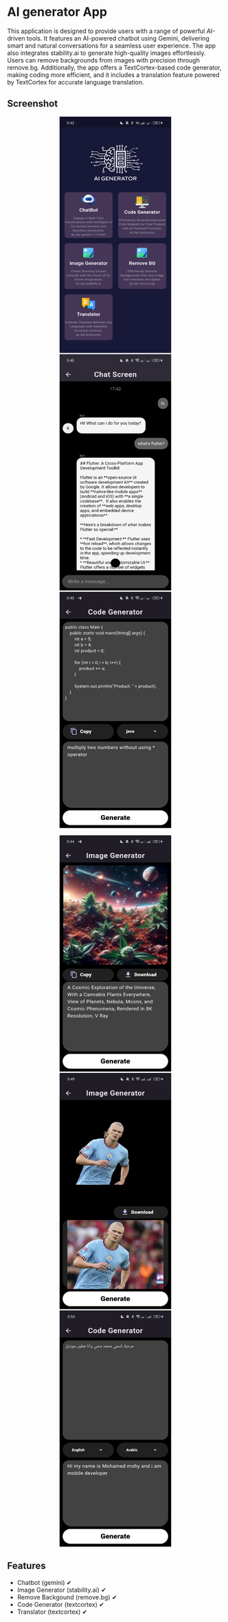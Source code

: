# AI generator App
This application is designed to provide users with a range of powerful AI-driven tools. It features an AI-powered chatbot using Gemini, delivering smart and natural conversations for a seamless user experience. The app also integrates stability.ai to generate high-quality images effortlessly. Users can remove backgrounds from images with precision through remove.bg. Additionally, the app offers a TextCortex-based code generator, making coding more efficient, and it includes a translation feature powered by TextCortex for accurate language translation.

## Screenshot

<p align="center">
<img src="https://github.com/mmohy1999/ai-generator/blob/main/Screenshot/Screenshot_2024-10-06-17-42-12-98_9159790c578c59dfc16d285827c0044d.jpg" height="550" width="260">
<img src="https://github.com/mmohy1999/ai-generator/blob/main/Screenshot/Screenshot_2024-10-06-17-43-07-79_9159790c578c59dfc16d285827c0044d.jpg" height="550" width="260">
<img src="https://github.com/mmohy1999/ai-generator/blob/main/Screenshot/Screenshot_2024-10-06-17-43-38-59_9159790c578c59dfc16d285827c0044d.jpg" height="550" width="260">
</p>
<p align="center">
<img src="https://github.com/mmohy1999/ai-generator/blob/main/Screenshot/Screenshot_2024-10-06-17-44-05-43_9159790c578c59dfc16d285827c0044d.jpg" height="550" width="260">
<img src="https://github.com/mmohy1999/ai-generator/blob/main/Screenshot/Screenshot_2024-10-06-17-49-18-19_9159790c578c59dfc16d285827c0044d.jpg" height="550" width="260">
<img src="https://github.com/mmohy1999/ai-generator/blob/main/Screenshot/Screenshot_2024-10-06-17-50-04-55_9159790c578c59dfc16d285827c0044d.jpg" height="550" width="260">
</p>

## Features
- Chatbot (gemini) ✔
- Image Generator (stability.ai) ✔
- Remove Backgound (remove.bg) ✔
- Code Generator (textcortex) ✔
- Translator (textcortex) ✔


